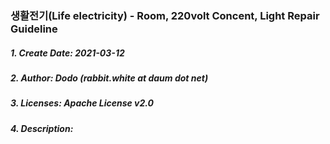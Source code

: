 ### 생활전기(Life electricity) - Room, 220volt Concent, Light Repair Guideline
##### 1. Create Date: 2021-03-12
##### 2. Author: Dodo (rabbit.white at daum dot net)
##### 3. Licenses: Apache License v2.0
##### 4. Description:
